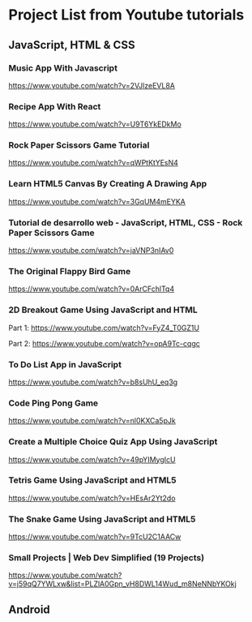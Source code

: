 # Project List from Youtube tutorials

## JavaScript, HTML & CSS

### Music App With Javascript

https://www.youtube.com/watch?v=2VJlzeEVL8A

### Recipe App With React

https://www.youtube.com/watch?v=U9T6YkEDkMo

### Rock Paper Scissors Game Tutorial

https://www.youtube.com/watch?v=qWPtKtYEsN4

### Learn HTML5 Canvas By Creating A Drawing App

https://www.youtube.com/watch?v=3GqUM4mEYKA

### Tutorial de desarrollo web - JavaScript, HTML, CSS - Rock Paper Scissors Game

https://www.youtube.com/watch?v=jaVNP3nIAv0

### The Original Flappy Bird Game

https://www.youtube.com/watch?v=0ArCFchlTq4

### 2D Breakout Game Using JavaScript and HTML

Part 1: https://www.youtube.com/watch?v=FyZ4_T0GZ1U

Part 2: https://www.youtube.com/watch?v=opA9Tc-cqgc

### To Do List App in JavaScript

https://www.youtube.com/watch?v=b8sUhU_eq3g

### Code Ping Pong Game

https://www.youtube.com/watch?v=nl0KXCa5pJk

### Create a Multiple Choice Quiz App Using JavaScript

https://www.youtube.com/watch?v=49pYIMygIcU

### Tetris Game Using JavaScript and HTML5

https://www.youtube.com/watch?v=HEsAr2Yt2do

### The Snake Game Using JavaScript and HTML5

https://www.youtube.com/watch?v=9TcU2C1AACw

### Small Projects | Web Dev Simplified (19 Projects)

https://www.youtube.com/watch?v=j59qQ7YWLxw&list=PLZlA0Gpn_vH8DWL14Wud_m8NeNNbYKOkj

## Android

